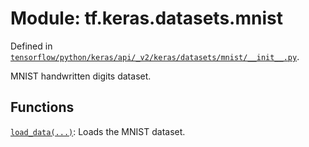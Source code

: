 <div itemscope itemtype="http://developers.google.com/ReferenceObject">
<meta itemprop="name" content="tf.keras.datasets.mnist" />
<meta itemprop="path" content="Stable" />
</div>

# Module: tf.keras.datasets.mnist



Defined in [`tensorflow/python/keras/api/_v2/keras/datasets/mnist/__init__.py`](/code/stable/tensorflow/python/keras/api/_v2/keras/datasets/mnist/__init__.py).

MNIST handwritten digits dataset.

## Functions

[`load_data(...)`](../../../tf/keras/datasets/mnist/load_data.md): Loads the MNIST dataset.


